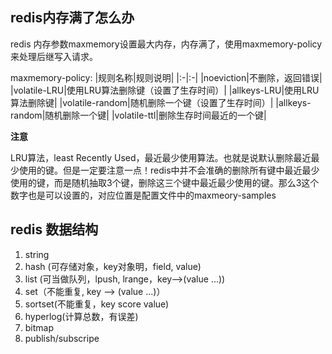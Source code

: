 ## redis内存满了怎么办

redis 内存参数maxmemory设置最大内存，内存满了，使用maxmemory-policy来处理后继写入请求。

maxmemory-policy:
|规则名称|规则说明|
|:-|:-|
|noeviction|不删除，返回错误|
|volatile-LRU|使用LRU算法删除键（设置了生存时间）|
|allkeys-LRU|使用LRU算法删除键|
|volatile-random|随机删除一个键（设置了生存时间）|
|allkeys-random|随机删除一个键|
|volatile-ttl|删除生存时间最近的一个键|

**注意**

LRU算法，least Recently Used，最近最少使用算法。也就是说默认删除最近最少使用的键。但是一定要注意一点！redis中并不会准确的删除所有键中最近最少使用的键，而是随机抽取3个键，删除这三个键中最近最少使用的键。那么3这个数字也是可以设置的，对应位置是配置文件中的maxmeory-samples

## redis 数据结构
1. string
2. hash (可存储对象，key对象明，field, value)
3. list (可当做队列，lpush, lrange，key-->(value ...))
4. set（不能重复, key --> (value ...)）
5. sortset(不能重复，key score value)
6. hyperlog(计算总数，有误差)
7. bitmap
8. publish/subscripe
